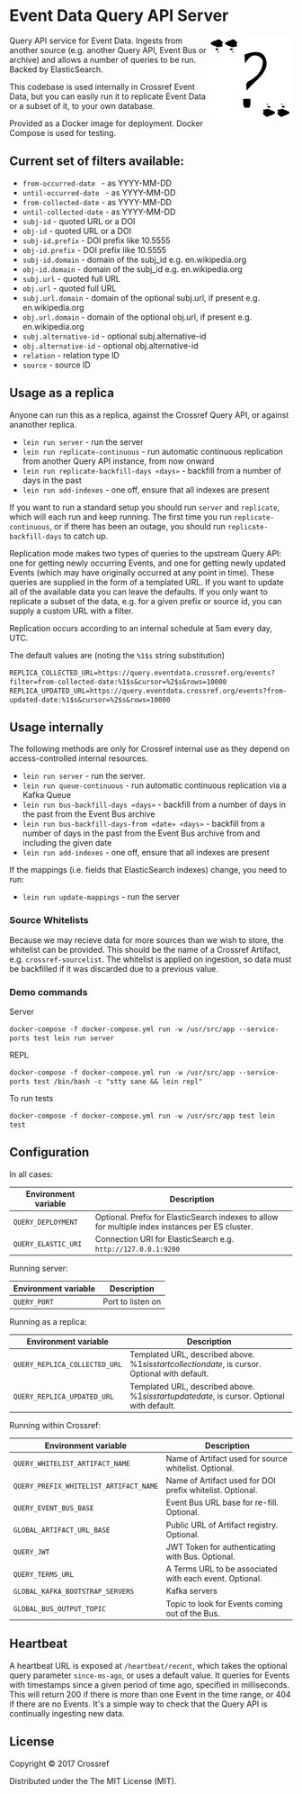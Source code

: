 # Event Data Query API Server

<img src="doc/logo.png" align="right" style="float: right">

Query API service for Event Data. Ingests from another source (e.g. another Query API, Event Bus or archive) and allows a number of queries to be run. Backed by ElasticSearch.

This codebase is used internally in Crossref Event Data, but you can easily run it to replicate Event Data or a subset of it, to your own database.

Provided as a Docker image for deployment. Docker Compose is used for testing. 

## Current set of filters available:

  - `from-occurred-date ` - as YYYY-MM-DD
  - `until-occurred-date ` - as YYYY-MM-DD
  - `from-collected-date` - as YYYY-MM-DD
  - `until-collected-date` - as YYYY-MM-DD
  - `subj-id` - quoted URL or a DOI
  - `obj-id` - quoted URL or a DOI
  - `subj-id.prefix` - DOI prefix like 10.5555
  - `obj-id.prefix` - DOI prefix like 10.5555
  - `subj-id.domain` - domain of the subj_id e.g. en.wikipedia.org
  - `obj-id.domain` - domain of the subj_id e.g. en.wikipedia.org
  - `subj.url` - quoted full URL
  - `obj.url` - quoted full URL
  - `subj.url.domain` - domain of the optional subj.url, if present e.g. en.wikipedia.org
  - `obj.url.domain` - domain of the optional obj.url, if present e.g. en.wikipedia.org
  - `subj.alternative-id` - optional subj.alternative-id
  - `obj.alternative-id` - optional obj.alternative-id
  - `relation` - relation type ID
  - `source` - source ID

## Usage as a replica

Anyone can run this as a replica, against the Crossref Query API, or against ananother replica. 

 - `lein run server` - run the server
 - `lein run replicate-continuous` - run automatic continuous replication from another Query API instance, from now onward
 - `lein run replicate-backfill-days «days»` - backfill from a number of days in the past
 - `lein run add-indexes` - one off, ensure that all indexes are present

If you want to run a standard setup you should run `server` and `replicate`, which will each run and keep running. The first time you run `replicate-continuous`, or if there has been an outage, you should run `replicate-backfill-days` to catch up.

Replication mode makes two types of queries to the upstream Query API: one for getting newly occurring Events, and one for getting newly updated Events (which may have originally occurred at any point in time). These queries are supplied in the form of a templated URL. If you want to update all of the available data you can leave the defaults. If you only want to replicate a subset of the data, e.g. for a given prefix or source id, you can supply a custom URL with a filter.

Replication occurs according to an internal schedule at 5am every day, UTC.

The default values are (noting the `%1$s` string substitution)

    REPLICA_COLLECTED_URL=https://query.eventdata.crossref.org/events?filter=from-collected-date:%1$s&cursor=%2$s&rows=10000
    REPLICA_UPDATED_URL=https://query.eventdata.crossref.org/events?from-updated-date:%1$s&cursor=%2$s&rows=10000

## Usage internally

The following methods are only for Crossref internal use as they depend on access-controlled internal resources.

 - `lein run server` - run the server. 
 - `lein run queue-continuous` - run automatic continuous replication via a Kafka Queue
 - `lein run bus-backfill-days «days»` - backfill from a number of days in the past from the Event Bus archive
 - `lein run bus-backfill-days-from «date» «days»` - backfill from a number of days in the past from the Event Bus archive from and including the given date
 - `lein run add-indexes` - one off, ensure that all indexes are present

If the mappings (i.e. fields that ElasticSearch indexes) change, you need to run:

  - `lein run update-mappings` - run the server

### Source Whitelists

Because we may recieve data for more sources than we wish to store, the whitelist can be provided. This should be the name of a Crossref Artifact, e.g. `crossref-sourcelist`. The whitelist is applied on ingestion, so data must be backfilled if it was discarded due to a previous value.

### Demo commands

Server

    docker-compose -f docker-compose.yml run -w /usr/src/app --service-ports test lein run server

REPL

    docker-compose -f docker-compose.yml run -w /usr/src/app --service-ports test /bin/bash -c "stty sane && lein repl"

To run tests

    docker-compose -f docker-compose.yml run -w /usr/src/app test lein test

## Configuration

In all cases:

| Environment variable | Description                                                                                      |
|----------------------|--------------------------------------------------------------------------------------------------|
| `QUERY_DEPLOYMENT`   | Optional. Prefix for ElasticSearch indexes to allow for multiple index instances per ES cluster. |
| `QUERY_ELASTIC_URI`  | Connection URI for ElasticSearch e.g. `http://127.0.0.1:9200`                                    |

Running server:

| Environment variable | Description                         |
|----------------------|-------------------------------------|
| `QUERY_PORT`         | Port to listen on                   |

Running as a replica:

| Environment variable    | Description                                                                                         |
|-------------------------|-----------------------------------------------------------------------------------------------------|
| `QUERY_REPLICA_COLLECTED_URL` | Templated URL, described above. %1$s is start collection date, %2$ is cursor. Optional with default.|
| `QUERY_REPLICA_UPDATED_URL`   | Templated URL, described above. %1$s is start update date, %2$ is cursor. Optional with default.    |

Running within Crossref:

| Environment variable                    | Description                                                    |
|-----------------------------------------|----------------------------------------------------------------|
| `QUERY_WHITELIST_ARTIFACT_NAME`         | Name of Artifact used for source whitelist. Optional.          |
| `QUERY_PREFIX_WHITELIST_ARTIFACT_NAME`  | Name of Artifact used for DOI prefix whitelist. Optional.      |
| `QUERY_EVENT_BUS_BASE`                  | Event Bus URL base for re-fill. Optional.                      |
| `GLOBAL_ARTIFACT_URL_BASE`              | Public URL of Artifact registry. Optional.                     |
| `QUERY_JWT`                             | JWT Token for authenticating with Bus. Optional.               |
| `QUERY_TERMS_URL`                       | A Terms URL to be associated with each event. Optional.        |
| `GLOBAL_KAFKA_BOOTSTRAP_SERVERS`        | Kafka servers                                                  |
| `GLOBAL_BUS_OUTPUT_TOPIC`               | Topic to look for Events coming out of the Bus.                |


## Heartbeat

A heartbeat URL is exposed at `/heartbeat/recent`, which takes the optional query parameter `since-ms-ago`, or uses a default value. It queries for Events with timestamps since a given period of time ago, specified in milliseconds. This will return 200 if there is more than one Event in the time range, or 404 if there are no Events. It's a simple way to check that the Query API is continually ingesting new data.

## License

Copyright © 2017 Crossref

Distributed under the The MIT License (MIT).
